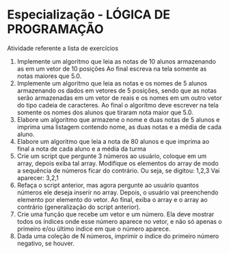 # Especialização - LÓGICA DE PROGRAMAÇÃO
Atividade referente a lista de exercícios

1.	Implemente um algoritmo que leia as notas de 10 alunos armazenando as em um vetor de 10 posições Ao final escreva na tela somente as notas maiores que 5.0.
2.	Implemente um algoritmo que leia as notas e os nomes de 5 alunos armazenando os dados em vetores de 5 posições, sendo que as notas serão armazenadas em um vetor de reais e os nomes em um outro vetor do tipo cadeia de caracteres. Ao final o algoritmo deve escrever na tela somente os nomes dos alunos que tiraram nota maior que 5.0.
3.	Elabore um algoritmo que armazene o nome e duas notas de 5 alunos e imprima uma listagem contendo nome, as duas notas e a média de cada aluno.
4.	Elabore um algoritmo que leia a nota de 80 alunos e que imprima ao final a nota de cada aluno e a média da turma
5.	Crie um script que pergunte 3 números ao usuário, coloque em um array, depois exiba tal array. Modifique os elementos do array de modo a sequência de números ficar do contrário. Ou seja, se digitou: 1,2,3 Vai aparecer: 3,2,1
6.	Refaça o script anterior, mas agora pergunte ao usuário quantos números ele deseja inserir no array. Depois, o usuário vai preenchendo elemento por elemento do vetor. Ao final, exiba o array e o array ao contrário (generalização do script anterior).
7.	Crie uma função que recebe um vetor e um número. Ela deve mostrar todos os índices onde esse número aparece no vetor, e não só apenas o primeiro e/ou último índice em que o número aparece.
8.	Dada uma coleção de N números, imprimir o índice do primeiro número negativo, se houver.
